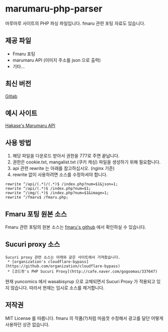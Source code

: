 # marumaru-php-parser
마루마루 사이트의 PHP 파싱 파일입니다. fmaru 관련 포팅 자료도 있습니다.

## 제공 파일
* Fmaru 포팅
* marumaru API (이미지 주소를 json 으로 출력)
* 기타...

## 최신 버전
[Gitlab](https://git.hakase.io/Hakase/marumaru-php-parser)

## 예시 사이트
[Hakase's Marumaru API](https://marumaru.hakase.io/)

## 사용 방법
1. 해당 파일을 다운로드 받아서 권한을 777로 주면 끝납니다.
2. 권한은 cookie.txt, mangalist.txt (쿠키 캐싱) 파일을 생성하기 위해 필요합니다.
3. api 관련 rewrite 는 아래를 참고하십시오. (nginx 기준)
4. rewrite 없이 사용하려면 소스를 수정하셔야 합니다.

```
rewrite ^/api/(.*)/(.*)$ /index.php?num=$1&json=1;
rewrite ^/api/(.*)$ /index.php?num=$1;
rewrite ^/img/(.*)$ /index.php?num=$1&image=1;
rewrite ^/fmaru$ /fmaru.php;
```

## Fmaru 포팅 원본 소스
Fmaru 관련 포팅의 원본 소스는 [fmaru's github](https://github.com/fmaru/fmaru) 에서 확인하실 수 있습니다.

## Sucuri proxy 소스
```
Sucuri proxy 관련 소스는 아래와 같은 사이트에서 가져왔습니다.
 * [organization's cloudflare-bypass](https://github.com/organization/cloudflare-bypass)
 * [코드팟's PHP Sucuri Proxy](http://cafe.naver.com/gogoomas/337647)
```
현재 yuncomics 에서 wasabisyrup 으로 교체되면서 Sucuri Proxy 가 적용되고 있지 않습니다.
따라서 현재는 임시로 소스를 제거합니다.

## 저작권
MIT License 를 따릅니다. fmaru 의 작품(?)처럼 마음껏 수정해서 광고를 달던 어떻게 사용하던 상관 없습니다.

